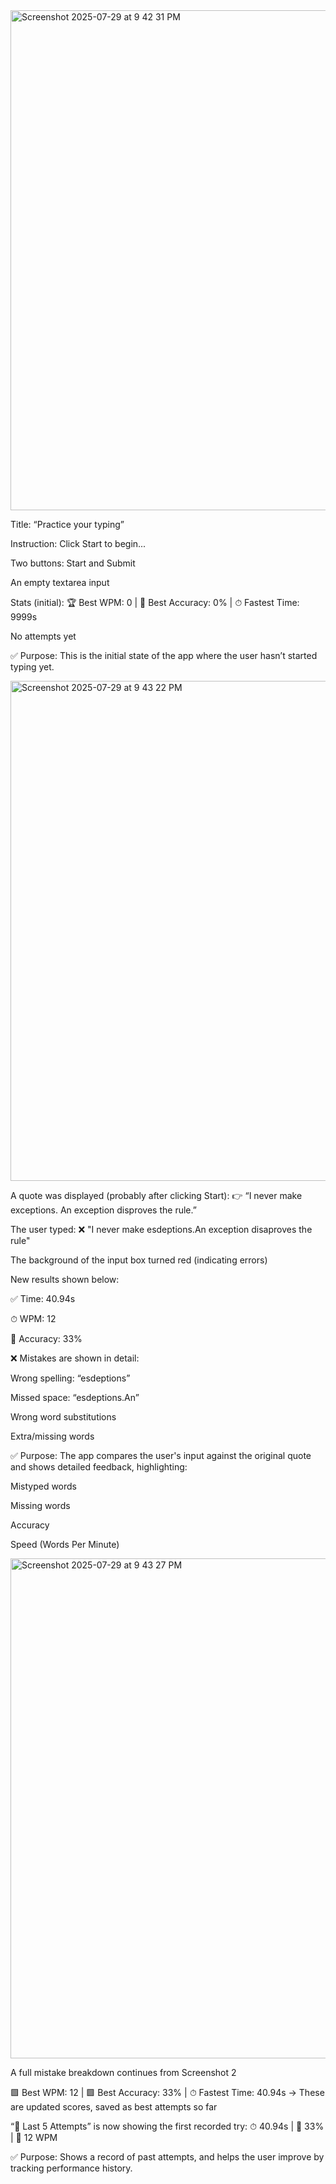 
<img width="1280" height="800" alt="Screenshot 2025-07-29 at 9 42 31 PM" src="https://github.com/user-attachments/assets/e84482f2-ac76-4a04-a8e3-2c12d63b4381" />

Title: “Practice your typing”

Instruction: Click Start to begin...

Two buttons: Start and Submit

An empty textarea input

Stats (initial):
🏆 Best WPM: 0 | 🎯 Best Accuracy: 0% | ⏱ Fastest Time: 9999s

No attempts yet

✅ Purpose: This is the initial state of the app where the user hasn’t started typing yet.


<img width="1280" height="800" alt="Screenshot 2025-07-29 at 9 43 22 PM" src="https://github.com/user-attachments/assets/4f11aa7d-5943-40b7-b2bd-ec12b70a5c6a" />


A quote was displayed (probably after clicking Start):
👉 “I never make exceptions. An exception disproves the rule.”

The user typed:
❌ "I never make esdeptions.An exception disaproves the rule"

The background of the input box turned red (indicating errors)

New results shown below:

✅ Time: 40.94s

⏱ WPM: 12

🎯 Accuracy: 33%

❌ Mistakes are shown in detail:

Wrong spelling: “esdeptions”

Missed space: “esdeptions.An”

Wrong word substitutions

Extra/missing words

✅ Purpose: The app compares the user's input against the original quote and shows detailed feedback, highlighting:

Mistyped words

Missing words

Accuracy

Speed (Words Per Minute)


<img width="1280" height="800" alt="Screenshot 2025-07-29 at 9 43 27 PM" src="https://github.com/user-attachments/assets/1b61074f-c57d-4c36-b223-1ccd508068b5" />


A full mistake breakdown continues from Screenshot 2

🟩 Best WPM: 12 | 🟩 Best Accuracy: 33% | ⏱ Fastest Time: 40.94s
→ These are updated scores, saved as best attempts so far

“🧾 Last 5 Attempts” is now showing the first recorded try:
⏱ 40.94s | 🎯 33% | 🚀 12 WPM

✅ Purpose: Shows a record of past attempts, and helps the user improve by tracking performance history.

